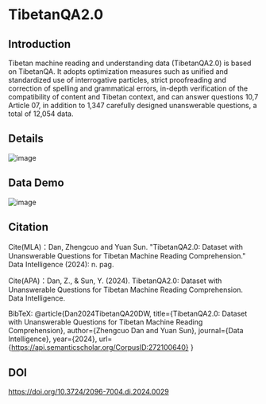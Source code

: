 # TibetanQA2.0
## Introduction
Tibetan machine reading and understanding data (TibetanQA2.0) is based on TibetanQA. It adopts optimization measures such as unified and standardized use of interrogative particles, strict proofreading and correction of spelling and grammatical errors, in-depth verification of the compatibility of content and Tibetan context, and can answer questions 10,7 Article 07, in addition to 1,347 carefully designed unanswerable questions, a total of 12,054 data.
## Details
![image](https://github.com/user-attachments/assets/0bd163bc-3211-4a21-acb6-dbb7209a193e)

## Data Demo
![image](https://github.com/user-attachments/assets/65988b56-46b5-44ef-bd7d-e5712bc2e307)

## Citation
Cite(MLA)：Dan, Zhengcuo and Yuan Sun. "TibetanQA2.0: Dataset with Unanswerable Questions for Tibetan Machine Reading Comprehension." Data Intelligence (2024): n. pag.

Cite(APA)：Dan, Z., & Sun, Y. (2024). TibetanQA2.0: Dataset with Unanswerable Questions for Tibetan Machine Reading Comprehension. Data Intelligence.

BibTeX:
  @article{Dan2024TibetanQA20DW,
      title={TibetanQA2.0: Dataset with Unanswerable Questions for Tibetan Machine Reading Comprehension},
      author={Zhengcuo Dan and Yuan Sun},
      journal={Data Intelligence},
      year={2024},
      url={https://api.semanticscholar.org/CorpusID:272100640}
  }
## DOI
https://doi.org/10.3724/2096-7004.di.2024.0029
